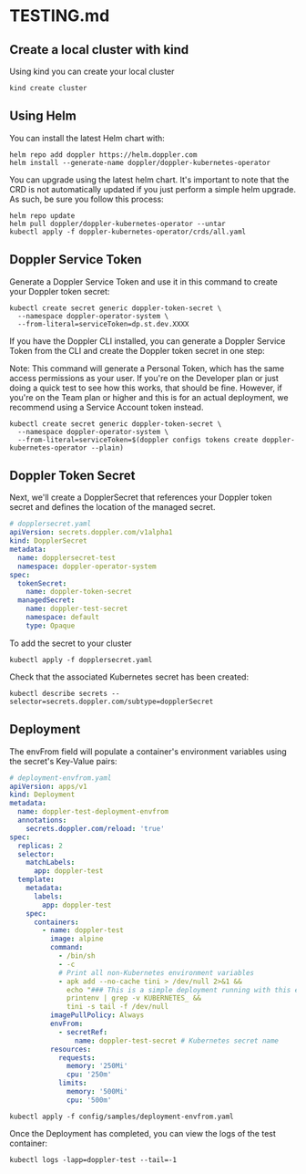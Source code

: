 # TESTING.md

## Create a local cluster with kind

Using kind you can create your local cluster

```shell
kind create cluster
```

## Using Helm
You can install the latest Helm chart with:
```shell
helm repo add doppler https://helm.doppler.com
helm install --generate-name doppler/doppler-kubernetes-operator
```

You can upgrade using the latest helm chart. It's important to note that the CRD is not automatically updated if you just perform a simple helm upgrade. As such, be sure you follow this process:

```shell
helm repo update
helm pull doppler/doppler-kubernetes-operator --untar
kubectl apply -f doppler-kubernetes-operator/crds/all.yaml
```

## Doppler Service Token

Generate a Doppler Service Token and use it in this command to create your Doppler token secret:

```shell
kubectl create secret generic doppler-token-secret \
  --namespace doppler-operator-system \
  --from-literal=serviceToken=dp.st.dev.XXXX
```

If you have the Doppler CLI installed, you can generate a Doppler Service Token from the CLI and create the Doppler token secret in one step:

Note: This command will generate a Personal Token, which has the same access permissions as your user. If you're on the Developer plan or just doing a quick test to see how this works, that should be fine. However, if you're on the Team plan or higher and this is for an actual deployment, we recommend using a Service Account token instead.

```shell
kubectl create secret generic doppler-token-secret \
  --namespace doppler-operator-system \
  --from-literal=serviceToken=$(doppler configs tokens create doppler-kubernetes-operator --plain)
```

## Doppler Token Secret
Next, we'll create a DopplerSecret that references your Doppler token secret and defines the location of the managed secret.

```yaml
# dopplersecret.yaml
apiVersion: secrets.doppler.com/v1alpha1
kind: DopplerSecret
metadata:
  name: dopplersecret-test
  namespace: doppler-operator-system
spec:
  tokenSecret:
    name: doppler-token-secret
  managedSecret:
    name: doppler-test-secret
    namespace: default
    type: Opaque
```
To add the secret to your cluster 

```shell
kubectl apply -f dopplersecret.yaml
```

Check that the associated Kubernetes secret has been created:

```shell
kubectl describe secrets --selector=secrets.doppler.com/subtype=dopplerSecret
```

## Deployment

The envFrom field will populate a container's environment variables using the secret's Key-Value pairs:

```yaml
# deployment-envfrom.yaml
apiVersion: apps/v1
kind: Deployment
metadata:
  name: doppler-test-deployment-envfrom
  annotations:
    secrets.doppler.com/reload: 'true'
spec:
  replicas: 2
  selector:
    matchLabels:
      app: doppler-test
  template:
    metadata:
      labels:
        app: doppler-test
    spec:
      containers:
        - name: doppler-test
          image: alpine
          command:
            - /bin/sh
            - -c
            # Print all non-Kubernetes environment variables
            - apk add --no-cache tini > /dev/null 2>&1 &&
              echo "### This is a simple deployment running with this env:" &&
              printenv | grep -v KUBERNETES_ &&
              tini -s tail -f /dev/null
          imagePullPolicy: Always
          envFrom:
            - secretRef:
                name: doppler-test-secret # Kubernetes secret name
          resources:
            requests:
              memory: '250Mi'
              cpu: '250m'
            limits:
              memory: '500Mi'
              cpu: '500m'

```

```shell
kubectl apply -f config/samples/deployment-envfrom.yaml
```

Once the Deployment has completed, you can view the logs of the test container:

```shell
kubectl logs -lapp=doppler-test --tail=-1
```
